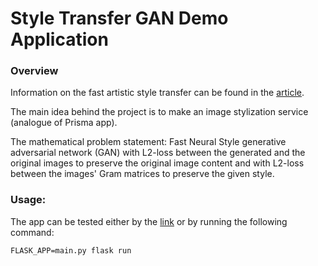 # Style Transfer GAN Demo Application

### Overview
Information on the fast artistic style transfer can be found in the [article](https://cs.stanford.edu/people/jcjohns/eccv16/).

The main idea behind the project is to make an image stylization service (analogue of Prisma app).

The mathematical problem statement: Fast Neural Style generative adversarial network (GAN) with L2-loss between the generated and the original images to preserve the original image content and with L2-loss between the images' Gram matrices to preserve the given style.

### Usage:
The app can be tested either by the [link](https://machines-do-art.ew.r.appspot.com/) or by running the following command:
```
FLASK_APP=main.py flask run
```

